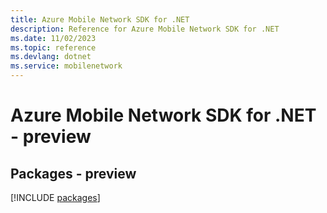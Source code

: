 ```yaml
---
title: Azure Mobile Network SDK for .NET
description: Reference for Azure Mobile Network SDK for .NET
ms.date: 11/02/2023
ms.topic: reference
ms.devlang: dotnet
ms.service: mobilenetwork
---
```

# Azure Mobile Network SDK for .NET - preview
## Packages - preview
[!INCLUDE [packages](mobile-network-index.md)]